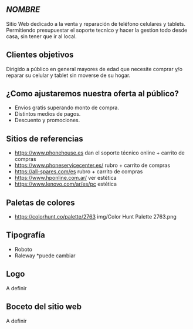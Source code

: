 ## ***NOMBRE***

Sitio Web dedicado a la venta y reparación de teléfono celulares y tablets. Permitiendo presupuestar el soporte tecnico y hacer la gestion todo desde casa, sin tener que ir al local.

## **Clientes objetivos**

Dirigido a público en general mayores de edad que necesite comprar y/o reparar su celular y tablet sin moverse de su hogar.

## **¿Como ajustaremos nuestra oferta al público?**

 - Envios gratis superando monto de compra.
 - Distintos medios de pagos.
 - Descuento y promociones.

## **Sitios de referencias**

 - https://www.phonehouse.es dan el soporte técnico online + carrito de compras
 - https://www.phoneservicecenter.es/ rubro + carrito de compras
 - https://all-spares.com/es rubro + carrito de compras
 - https://www.hponline.com.ar/ ver estética
 - https://www.lenovo.com/ar/es/pc estética


## **Paletas de colores**

 - https://colorhunt.co/palette/2763
 img/Color Hunt Palette 2763.png

## **Tipografía**

 - Roboto
 - Raleway *puede cambiar

## **Logo**

A definir

## **Boceto del sitio web**

A definir
